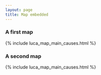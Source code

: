 ```yaml
---
layout: page
title: Map embedded
---
```



### A first map

{% include luca_map_main_causes.html %}

### A second map

{% include luca_map_main_causes.html %}
